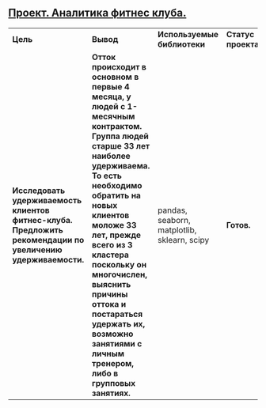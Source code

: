 ## <a href="https://praktikum.yandex.ru/data-analyst/" target="_blank"><b>Проект. Аналитика фитнес клуба.</b></a>



<table>
<tr>
<td><b>Цель</b></td>
<td><b>Вывод</b></td>
<td><b>Используемые библиотеки</b></td>
<td><b>Статус проекта</b></td>
<tr>
<td><b>Исследовать удерживаемость клиентов фитнес-клуба. Предложить рекомендации по увеличению удерживаемости.</b></td>
<td><b>Отток происходит в основном в первые 4 месяца, у людей с 1-месячным контрактом. Группа людей старше 33 лет наиболее удерживаема. То есть необходимо обратить на новых клиентов моложе 33 лет, прежде всего из 3 кластера поскольку он многочислен, выяснить причины оттока и постараться удержать их, возможно занятиями с личным тренером, либо в групповых занятиях.</b></a></td>
<td>pandas, seaborn, matplotlib, sklearn, scipy</td>
<td><b>Готов.</b></td>
<tr>
